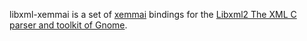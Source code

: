 libxml-xemmai is a set of [xemmai](/shin1m/xemmai) bindings for the [Libxml2 The XML C parser and toolkit of Gnome](http://xmlsoft.org).
